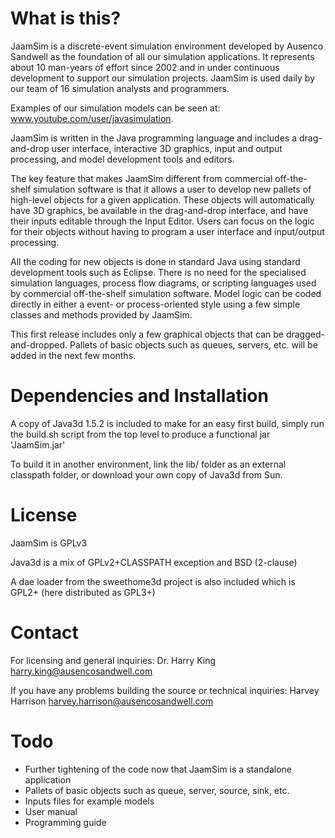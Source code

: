 # What is this?

JaamSim is a discrete-event simulation environment developed by Ausenco 
Sandwell as the foundation of all our simulation applications. It 
represents about 10 man-years of effort since 2002 and in under 
continuous development to support our simulation projects. JaamSim is 
used daily by our team of 16 simulation analysts and programmers. 

Examples of our simulation models can be seen at: 
www.youtube.com/user/javasimulation. 

JaamSim is written in the Java programming language and includes a 
drag-and-drop user interface, interactive 3D graphics, input and output 
processing, and model development tools and editors. 

The key feature that makes JaamSim different from commercial off-the-shelf 
simulation software is that it allows a user to develop new pallets of 
high-level objects for a given application. These objects will automatically 
have 3D graphics, be available in the drag-and-drop interface, and have their 
inputs editable through the Input Editor. Users can focus on the logic for their 
objects without having to program a user interface and input/output processing. 

All the coding for new objects is done in standard Java using standard 
development tools such as Eclipse. There is no need for the specialised 
simulation languages, process flow diagrams, or scripting languages used by 
commercial off-the-shelf simulation software. Model logic can be coded directly 
in either a event- or process-oriented style using a few simple classes and 
methods provided by JaamSim. 

This first release includes only a few graphical objects that can be 
dragged-and-dropped. Pallets of basic objects such as queues, servers, etc. will 
be added in the next few months. 

# Dependencies and Installation

A copy of Java3d 1.5.2 is included to make for an easy first build, simply run 
the build.sh script from the top level to produce a functional jar 'JaamSim.jar' 

To build it in another environment, link the lib/ folder as an external 
classpath folder, or download your own copy of Java3d from Sun. 


# License

JaamSim is GPLv3

Java3d is a mix of GPLv2+CLASSPATH exception and BSD (2-clause)

A dae loader from the sweethome3d project is also included which is GPL2+ (here distributed as GPL3+)

# Contact

For licensing and general inquiries:
Dr. Harry King <harry.king@ausencosandwell.com>

If you have any problems building the source or technical inquiries:
Harvey Harrison <harvey.harrison@ausencosandwell.com>

# Todo

- Further tightening of the code now that JaamSim is a standalone application
- Pallets of basic objects such as queue, server, source, sink, etc.
- Inputs files for example models
- User manual
- Programming guide
